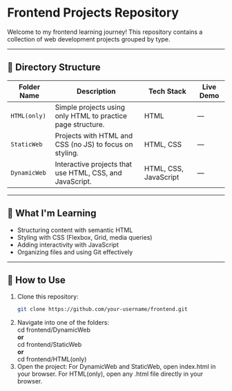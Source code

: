 # Frontend Projects Repository

Welcome to my frontend learning journey! This repository contains a collection of web development projects grouped by type.

---

## 📁 Directory Structure

| Folder Name     | Description                                                   | Tech Stack               | Live Demo |
|-----------------|---------------------------------------------------------------|--------------------------|-----------|
| `HTML(only)`    | Simple projects using only HTML to practice page structure.   | HTML                     | —         |
| `StaticWeb`     | Projects with HTML and CSS (no JS) to focus on styling.       | HTML, CSS                | —         |
| `DynamicWeb`    | Interactive projects that use HTML, CSS, and JavaScript.      | HTML, CSS, JavaScript    | —         |

---

## 🧠 What I'm Learning

- Structuring content with semantic HTML
- Styling with CSS (Flexbox, Grid, media queries)
- Adding interactivity with JavaScript
- Organizing files and using Git effectively

---

## 🚀 How to Use

1. Clone this repository:
     ```bash
     git clone https://github.com/your-username/frontend.git
2. Navigate into one of the folders:<br>
    cd frontend/DynamicWeb <br>
    **or** <br>
    cd frontend/StaticWeb<br>
    **or**<br>
    cd frontend/HTML(only)
3. Open the project:
    For DynamicWeb and StaticWeb, open index.html in your browser.
    For HTML(only), open any .html file directly in your browser.



   
    
